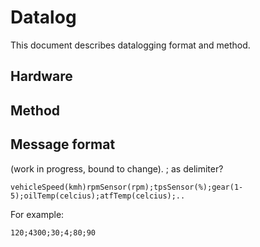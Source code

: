 # Datalog
This document describes datalogging format and method.

## Hardware

## Method

## Message format
(work in progress, bound to change).
; as delimiter?

`vehicleSpeed(kmh)rpmSensor(rpm);tpsSensor(%);gear(1-5);oilTemp(celcius);atfTemp(celcius);..`

For example:

`120;4300;30;4;80;90` 


